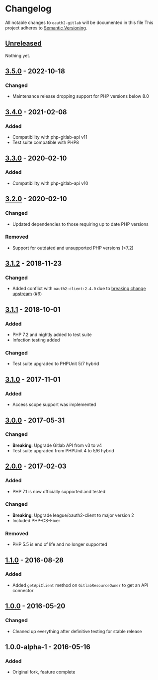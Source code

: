 # Changelog
All notable changes to `oauth2-gitlab` will be documented in this file
This project adheres to [Semantic Versioning](http://semver.org/).

## [Unreleased]
Nothing yet.

## [3.5.0] - 2022-10-18
### Changed
 - Maintenance release dropping support for PHP versions below 8.0

## [3.4.0] - 2021-02-08
### Added
 - Compatibility with php-gitlab-api v11
 - Test suite compatible with PHP8

## [3.3.0] - 2020-02-10
### Added
 - Compatibility with php-gitlab-api v10

## [3.2.0] - 2020-02-10
### Changed
 - Updated dependencies to those requiring up to date PHP versions
 
### Removed
 - Support for outdated and unsupported PHP versions (<7.2)

## [3.1.2] - 2018-11-23
### Changed
 - Added conflict with `oauth2-client:2.4.0` due to [breaking change upstream](https://github.com/thephpleague/oauth2-client/issues/752) (#6)
 
## [3.1.1] - 2018-10-01
### Added
 - PHP 7.2 and nightly added to test suite
 - Infection testing added
 
### Changed
 - Test suite upgraded to PHPUnit 5/7 hybrid

## [3.1.0] - 2017-11-01
### Added
 - Access scope support was implemented

## [3.0.0] - 2017-05-31
### Changed
 - **Breaking**: Upgrade Gitlab API from v3 to v4
 - Test suite upgraded from PHPUnit 4 to 5/6 hybrid

## [2.0.0] - 2017-02-03
### Added
 - PHP 7.1 is now officially supported and tested

### Changed
 - **Breaking**: Upgrade league/oauth2-client to major version 2
 - Included PHP-CS-Fixer

### Removed
 - PHP 5.5 is end of life and no longer supported

## [1.1.0] - 2016-08-28
### Added
 - Added `getApiClient` method on `GitlabResourceOwner` to get an API connector

## [1.0.0] - 2016-05-20
### Changed
 - Cleaned up everything after definitive testing for stable release

## 1.0.0-alpha-1 - 2016-05-16
### Added
 - Original fork, feature complete

[Unreleased]: https://github.com/omines/oauth2-gitlab/compare/3.5.0...master
[3.5.0]: https://github.com/omines/oauth2-gitlab/compare/3.4.0...3.5.0
[3.4.0]: https://github.com/omines/oauth2-gitlab/compare/3.3.0...3.4.0
[3.3.0]: https://github.com/omines/oauth2-gitlab/compare/3.2.0...3.3.0
[3.2.0]: https://github.com/omines/oauth2-gitlab/compare/3.1.2...3.2.0
[3.1.2]: https://github.com/omines/oauth2-gitlab/compare/3.1.1...3.1.2
[3.1.1]: https://github.com/omines/oauth2-gitlab/compare/3.1.0...3.1.1
[3.1.0]: https://github.com/omines/oauth2-gitlab/compare/3.0.0...3.1.0
[3.0.0]: https://github.com/omines/oauth2-gitlab/compare/2.0.0...3.0.0
[2.0.0]: https://github.com/omines/oauth2-gitlab/compare/1.1.0...2.0.0
[1.1.0]: https://github.com/omines/oauth2-gitlab/compare/1.0.0...1.1.0
[1.0.0]: https://github.com/omines/oauth2-gitlab/compare/1.0.0-alpha.1...1.0.0
